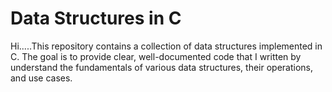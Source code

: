 
# Data Structures in C
Hi.....This repository contains a collection of data structures implemented in C. The goal is to provide clear, 
well-documented code that I written by understand the fundamentals of various data structures, their operations, and use cases.
